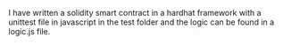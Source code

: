 I have written a solidity smart contract in a hardhat framework with a unittest file in javascript in the test folder and the logic can be found in a logic.js file.

